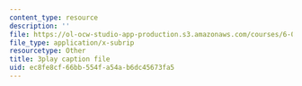 ```yaml
---
content_type: resource
description: ''
file: https://ol-ocw-studio-app-production.s3.amazonaws.com/courses/6-004-computation-structures-spring-2017/ec8fe8cf66bb554fa54ab6dc45673fa5_q38KAGAKORk.vtt
file_type: application/x-subrip
resourcetype: Other
title: 3play caption file
uid: ec8fe8cf-66bb-554f-a54a-b6dc45673fa5
---
```

